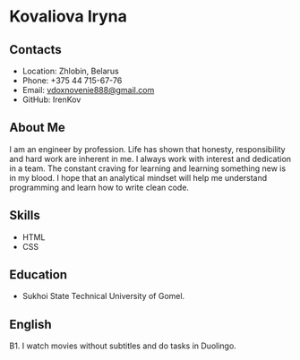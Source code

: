 # Kovaliova Iryna
## Contacts
* Location: Zhlobin, Belarus
* Phone: +375 44 715-67-76
* Email: vdoxnovenie888@gmail.com
* GitHub: IrenKov
## About Me
I am an engineer by profession. Life has shown that honesty, responsibility and hard work are inherent in me. I always work with interest and dedication in a team. The constant craving for learning and learning something new is in my blood.
I hope that an analytical mindset will help me understand programming and learn how to write clean code.
## Skills
* HTML
* CSS
## Education
* Sukhoi State Technical University of Gomel.
## English
B1. I watch movies without subtitles and do tasks in Duolingo.